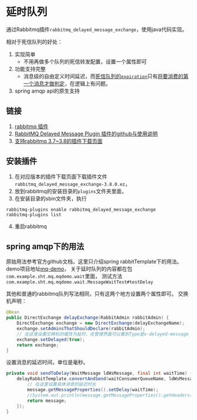 # 延时队列
通过Rabbitmq插件`rabbitmq_delayed_message_exchange`，使用java代码实现。

相对于死信队列的好处：
1. 实现简单
    - 不用再做多个队列的死信转发配置，设置一个属性即可
2. 功能支持完整
    - 消息级的自由定义时间延迟，而[死信队列的`expiration`](https://www.rabbitmq.com/ttl.html#per-message-ttl-in-publishers)只有[将要消费的第一个消息才做判定](https://www.rabbitmq.com/ttl.html#per-message-ttl-caveats)，在逻辑上有问题。
3. spring amqp api的原生支持

## 链接
1. [rabbitmq 插件](https://www.rabbitmq.com/community-plugins.html)
1. [RabbitMQ Delayed Message Plugin 插件的github与使用说明](https://github.com/rabbitmq/rabbitmq-delayed-message-exchange)
1. [支持rabbitmq 3.7~3.8的插件下载页面](https://github.com/rabbitmq/rabbitmq-delayed-message-exchange/releases/tag/v3.8.0)

## 安装插件
1. 在对应版本的插件下载页面下载插件文件`rabbitmq_delayed_message_exchange-3.8.0.ez`，
2. 放到rabbitmq的安装目录的`plugins`文件夹里面，
3. 在安装目录的sbin文件夹，执行
```
rabbitmq-plugins enable rabbitmq_delayed_message_exchange
rabbitmq-plugins list
```
4. 重启rabbitmq

## spring amqp下的用法
原始用法参考官方github文档，这里只介绍spring rabbitTemplate下的用法。
demo项目地址[mq-demo](http://gitlab.xyyweb.cn/sunht/mq-demo)，
关于延时队列的内容都在包`com.example.sht.mq.mqdemo.wait`里面，
测试方法`com.example.sht.mq.mqdemo.wait.MessageWaitTest#testDelay`

其他和普通的rabbitmq队列写法相同，只有这两个地方设置两个属性即可。
交换机声明：
```java
@Bean
public DirectExchange delayExchange(RabbitAdmin rabbitAdmin) {
    DirectExchange exchange = new DirectExchange(delayExchangeName);
    exchange.setAdminsThatShouldDeclare(rabbitAdmin);
    // 在这里设置交换机的属性为延时，在管理界面可以看到Type是x-delayed-message
    exchange.setDelayed(true); 
    return exchange;
}
```
设置消息的延迟时间，单位是毫秒。
```java
private void sendToDelay(WaitMessage ldWsMessage, final int waitTime) {
    delayRabbitTemplate.convertAndSend(waitConsumerQueueName, ldWsMessage, message -> {
        // 在这里设置具体消息的延迟时长
        message.getMessageProperties().setDelay(waitTime);
        //System.out.println(message.getMessageProperties().getHeaders());
        return message;
    });
}
```
